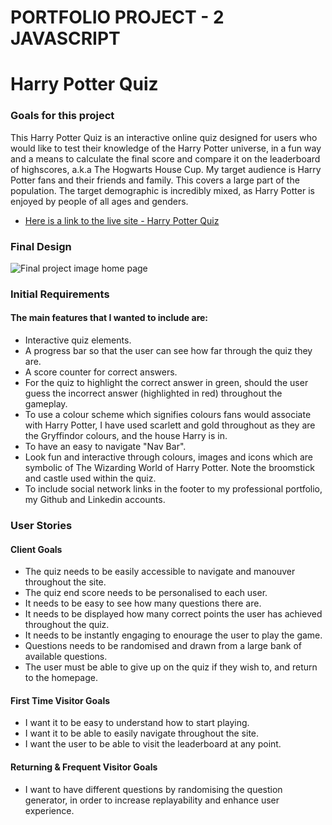 # PORTFOLIO PROJECT - 2 JAVASCRIPT #

# Harry Potter Quiz #

### Goals for this project 
This Harry Potter Quiz is an interactive online quiz designed for users who would like to test their knowledge of the Harry Potter universe, in a fun way and a means to calculate the final score and compare it on the leaderboard of highscores, a.k.a The Hogwarts House Cup. My target audience is Harry Potter fans and their friends and family. This covers a large part of the population. The target demographic is incredibly mixed, as Harry Potter is enjoyed by people of all ages and genders.

* [Here is a link to the live site - Harry Potter Quiz](https://lynnemcgrail.github.io/Portfolio-Project-2-HarryPotter-Quiz/) 

### Final Design 
![Final project image home page]()

### Initial Requirements
#### The main features that I wanted to include are:
* Interactive quiz elements.
* A progress bar so that the user can see how far through the quiz they are.
* A score counter for correct answers.
* For the quiz to highlight the correct answer in green, should the user guess the incorrect answer (highlighted in red) throughout the gameplay. 
* To use a colour scheme which signifies colours fans would associate with Harry Potter, I have used scarlett and gold throughout as they are the Gryffindor colours, and the house Harry is in.
* To have an easy to navigate "Nav Bar".
* Look fun and interactive through colours, images and icons which are symbolic of The Wizarding World of Harry Potter. Note the broomstick and castle used within the quiz.
* To include social network links in the footer to my professional portfolio, my Github and Linkedin accounts.

### User Stories
#### Client Goals
* The quiz needs to be easily accessible to navigate and manouver throughout the site.
* The quiz end score needs to be personalised to each user.
* It needs to be easy to see how many questions there are.
* It needs to be displayed how many correct points the user has achieved throughout the quiz.
* It needs to be instantly engaging to enourage the user to play the game.
* Questions needs to be randomised and drawn from a large bank of available questions.
* The user must be able to give up on the quiz if they wish to, and return to the homepage.

#### First Time Visitor Goals
* I want it to be easy to understand how to start playing.
* I want it to be able to easily navigate throughout the site.
* I want the user to be able to visit the leaderboard at any point.

#### Returning & Frequent Visitor Goals
* I want to have different questions by randomising the question generator, in order to increase replayability and enhance user experience.